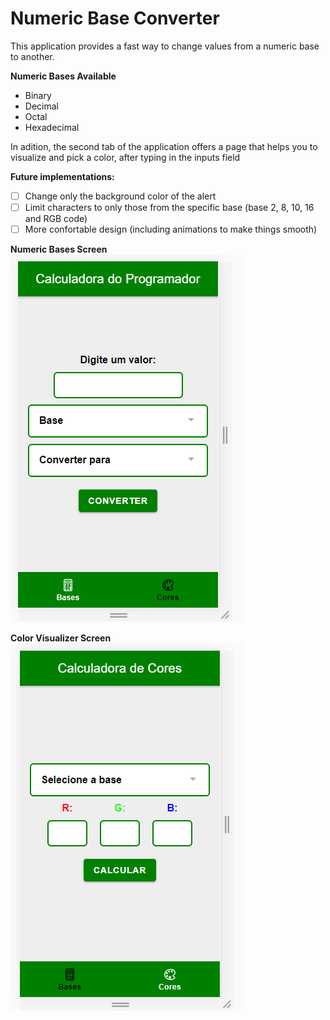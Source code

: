# Numeric Base Converter

This application provides a fast way to change values from a numeric base to another.

**Numeric Bases Available**
- Binary
- Decimal
- Octal
- Hexadecimal

In adition, the second tab of the application offers a page that helps you to visualize and pick a color, after typing in the inputs field

**Future implementations:**
- [ ] Change only the background color of the alert
- [ ] Limit characters to only those from the specific base (base 2, 8, 10, 16 and RGB code)
- [ ] More confortable design (including animations to make things smooth)

 **Numeric Bases Screen**
 <img src="src/assets/SCBases1.PNG">
 
 **Color Visualizer Screen**
 <img src="src/assets/SCColor1.PNG">
